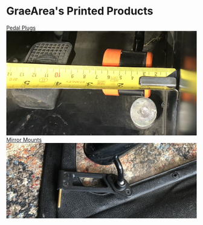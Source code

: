 # GraeArea's Printed Products

<a href="/pedals">Pedal Plugs<img src="/img/measure-s3.png" height="277" /></a>
<br>
[Mirror Mounts](/mirror-mounts)
[![Mirror Mounts](/img/shallow.png)](/mirror-mounts)

